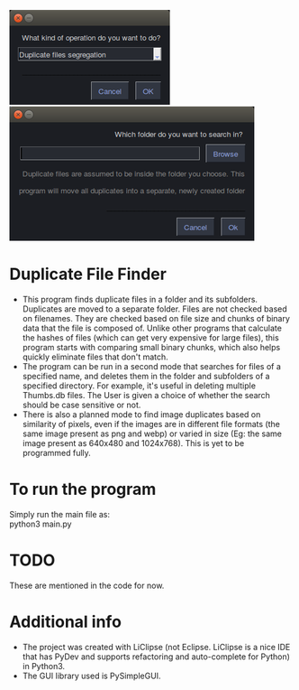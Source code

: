 ![Alt text](images/initialScreen.png?raw=true "Main menu")  
![Alt text](images/folderChoice.png?raw=true "Choosing the folder")  
  
# Duplicate File Finder  
* This program finds duplicate files in a folder and its subfolders. Duplicates are moved to a separate folder. Files are not checked based on filenames. They are checked based on file size and chunks of binary data that the file is composed of. Unlike other programs that calculate the hashes of files (which can get very expensive for large files), this program starts with comparing small binary chunks, which also helps quickly eliminate files that don't match.
* The program can be run in a second mode that searches for files of a specified name, and deletes them in the folder and subfolders of a specified directory. For example, it's useful in deleting multiple Thumbs.db files. The User is given a choice of whether the search should be case sensitive or not.
* There is also a planned mode to find image duplicates based on similarity of pixels, even if the images are in different file formats (the same image present as png and webp) or varied in size (Eg: the same image present as 640x480 and 1024x768). This is yet to be programmed fully.

    
# To run the program  
Simply run the main file as:  
python3 main.py  
  
# TODO
These are mentioned in the code for now.

# Additional info
* The project was created with LiClipse (not Eclipse. LiClipse is a nice IDE that has PyDev and supports refactoring and auto-complete for Python) in Python3.
* The GUI library used is PySimpleGUI.
  
  
